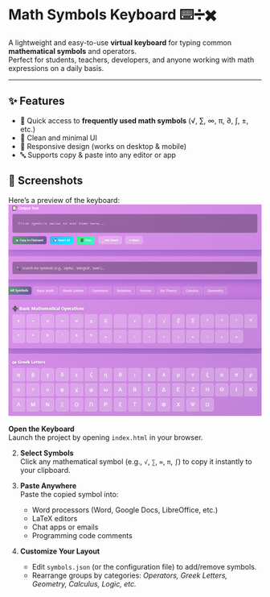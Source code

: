 
# Math Symbols Keyboard ⌨️➗✖️

A lightweight and easy-to-use **virtual keyboard** for typing common **mathematical symbols** and operators.  
Perfect for students, teachers, developers, and anyone working with math expressions on a daily basis.

---

## ✨ Features
- 🧮 Quick access to **frequently used math symbols** (√, ∑, ∞, π, ∂, ∫, ±, etc.)  
- 🎨 Clean and minimal UI  
- 📱 Responsive design (works on desktop & mobile)  
- 🔤 Supports copy & paste into any editor or app  

## 📸 Screenshots
Here’s a preview of the keyboard:
![picture](Symbols.png)

**Open the Keyboard**  
   Launch the project by opening `index.html` in your browser.  

2. **Select Symbols**  
   Click any mathematical symbol (e.g., `√`, `∑`, `∞`, `π`, `∫`) to copy it instantly to your clipboard.  

3. **Paste Anywhere**  
   Paste the copied symbol into:
   - Word processors (Word, Google Docs, LibreOffice, etc.)
   - LaTeX editors
   - Chat apps or emails
   - Programming code comments  

4. **Customize Your Layout**  
   - Edit `symbols.json` (or the configuration file) to add/remove symbols.  
   - Rearrange groups by categories: *Operators, Greek Letters, Geometry, Calculus, Logic, etc.*  
